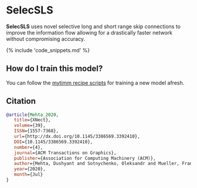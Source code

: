 # SelecSLS

**SelecSLS** uses novel selective long and short range skip connections to improve the information flow allowing for a drastically faster network without compromising accuracy.

{% include 'code_snippets.md' %}

## How do I train this model?

You can follow the [mytimm recipe scripts](https://rwightman.github.io/pytorch-image-models/scripts/) for training a new model afresh.

## Citation

```BibTeX
@article{Mehta_2020,
   title={XNect},
   volume={39},
   ISSN={1557-7368},
   url={http://dx.doi.org/10.1145/3386569.3392410},
   DOI={10.1145/3386569.3392410},
   number={4},
   journal={ACM Transactions on Graphics},
   publisher={Association for Computing Machinery (ACM)},
   author={Mehta, Dushyant and Sotnychenko, Oleksandr and Mueller, Franziska and Xu, Weipeng and Elgharib, Mohamed and Fua, Pascal and Seidel, Hans-Peter and Rhodin, Helge and Pons-Moll, Gerard and Theobalt, Christian},
   year={2020},
   month={Jul}
}
```

<!--
Type: model-index
Collections:
- Name: SelecSLS
  Paper:
    Title: 'XNect: Real-time Multi-Person 3D Motion Capture with a Single RGB Camera'
    URL: https://paperswithcode.com/paper/xnect-real-time-multi-person-3d-human-pose
Models:
- Name: selecsls42b
  In Collection: SelecSLS
  Metadata:
    FLOPs: 3824022528
    Parameters: 32460000
    File Size: 129948954
    Architecture:
    - Batch Normalization
    - Convolution
    - Dense Connections
    - Dropout
    - Global Average Pooling
    - ReLU
    - SelecSLS Block
    Tasks:
    - Image Classification
    Training Techniques:
    - Cosine Annealing
    - Random Erasing
    Training Data:
    - ImageNet
    ID: selecsls42b
    Crop Pct: '0.875'
    Image Size: '224'
    Interpolation: bicubic
  Code: https://github.com/rwightman/pytorch-image-models/blob/b9843f954b0457af2db4f9dea41a8538f51f5d78/mytimm/models/selecsls.py#L335
  Weights: https://github.com/rwightman/pytorch-image-models/releases/download/v0.1-selecsls/selecsls42b-8af30141.pth
  Results:
  - Task: Image Classification
    Dataset: ImageNet
    Metrics:
      Top 1 Accuracy: 77.18%
      Top 5 Accuracy: 93.39%
- Name: selecsls60
  In Collection: SelecSLS
  Metadata:
    FLOPs: 4610472600
    Parameters: 30670000
    File Size: 122839714
    Architecture:
    - Batch Normalization
    - Convolution
    - Dense Connections
    - Dropout
    - Global Average Pooling
    - ReLU
    - SelecSLS Block
    Tasks:
    - Image Classification
    Training Techniques:
    - Cosine Annealing
    - Random Erasing
    Training Data:
    - ImageNet
    ID: selecsls60
    Crop Pct: '0.875'
    Image Size: '224'
    Interpolation: bicubic
  Code: https://github.com/rwightman/pytorch-image-models/blob/b9843f954b0457af2db4f9dea41a8538f51f5d78/mytimm/models/selecsls.py#L342
  Weights: https://github.com/rwightman/pytorch-image-models/releases/download/v0.1-selecsls/selecsls60-bbf87526.pth
  Results:
  - Task: Image Classification
    Dataset: ImageNet
    Metrics:
      Top 1 Accuracy: 77.99%
      Top 5 Accuracy: 93.83%
- Name: selecsls60b
  In Collection: SelecSLS
  Metadata:
    FLOPs: 4657653144
    Parameters: 32770000
    File Size: 131252898
    Architecture:
    - Batch Normalization
    - Convolution
    - Dense Connections
    - Dropout
    - Global Average Pooling
    - ReLU
    - SelecSLS Block
    Tasks:
    - Image Classification
    Training Techniques:
    - Cosine Annealing
    - Random Erasing
    Training Data:
    - ImageNet
    ID: selecsls60b
    Crop Pct: '0.875'
    Image Size: '224'
    Interpolation: bicubic
  Code: https://github.com/rwightman/pytorch-image-models/blob/b9843f954b0457af2db4f9dea41a8538f51f5d78/mytimm/models/selecsls.py#L349
  Weights: https://github.com/rwightman/pytorch-image-models/releases/download/v0.1-selecsls/selecsls60b-94e619b5.pth
  Results:
  - Task: Image Classification
    Dataset: ImageNet
    Metrics:
      Top 1 Accuracy: 78.41%
      Top 5 Accuracy: 94.18%
-->
